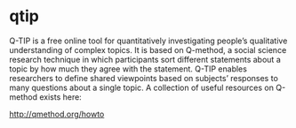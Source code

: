 # qtip
Q-TIP is a free online tool for quantitatively investigating people’s qualitative understanding of complex topics. It is based on Q-method, a social science research technique in which participants sort different statements about a topic by how much they agree with the statement. Q-TIP enables researchers to define shared viewpoints based on subjects’ responses to many questions about a single topic. A collection of useful resources on Q-method exists here:

http://qmethod.org/howto

